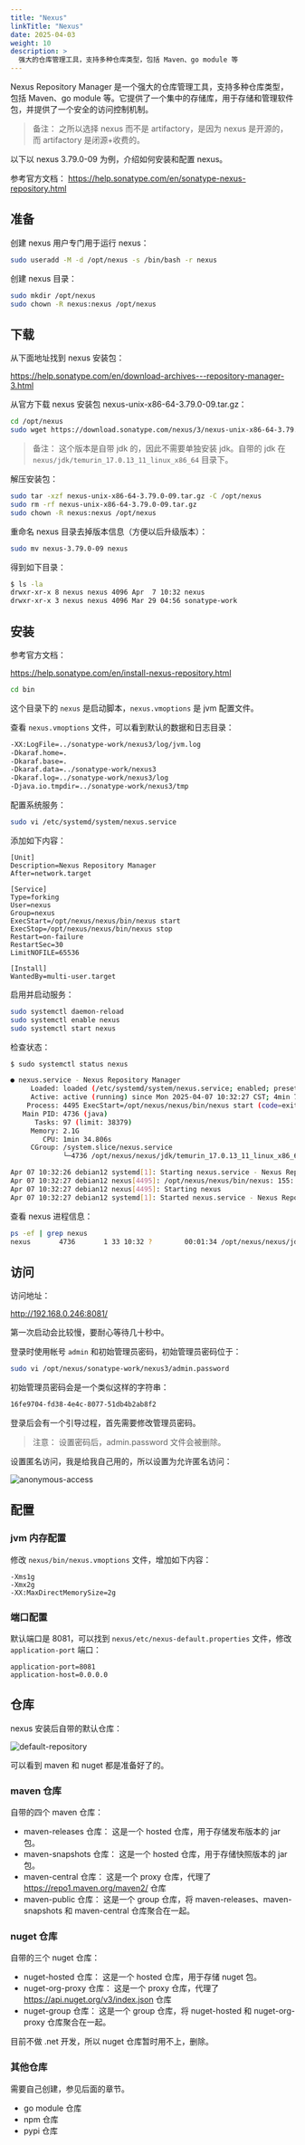```yaml
---
title: "Nexus"
linkTitle: "Nexus"
date: 2025-04-03
weight: 10
description: >
  强大的仓库管理工具，支持多种仓库类型，包括 Maven、go module 等
---
```


Nexus Repository Manager 是一个强大的仓库管理工具，支持多种仓库类型，包括 Maven、go module 等。它提供了一个集中的存储库，用于存储和管理软件包，并提供了一个安全的访问控制机制。

> 备注： 之所以选择 nexus 而不是 artifactory，是因为 nexus 是开源的，而 artifactory 是闭源+收费的。

以下以 nexus 3.79.0-09 为例，介绍如何安装和配置 nexus。

参考官方文档： https://help.sonatype.com/en/sonatype-nexus-repository.html

## 准备

创建 nexus 用户专门用于运行 nexus：

```bash
sudo useradd -M -d /opt/nexus -s /bin/bash -r nexus
```

创建 nexus 目录：

```bash
sudo mkdir /opt/nexus
sudo chown -R nexus:nexus /opt/nexus
```

## 下载

从下面地址找到 nexus 安装包：

https://help.sonatype.com/en/download-archives---repository-manager-3.html

从官方下载 nexus 安装包 nexus-unix-x86-64-3.79.0-09.tar.gz：

```bash
cd /opt/nexus
sudo wget https://download.sonatype.com/nexus/3/nexus-unix-x86-64-3.79.0-09.tar.gz
```

> 备注： 这个版本是自带 jdk 的，因此不需要单独安装 jdk。自带的 jdk 在 `nexus/jdk/temurin_17.0.13_11_linux_x86_64` 目录下。

解压安装包：

```bash
sudo tar -xzf nexus-unix-x86-64-3.79.0-09.tar.gz -C /opt/nexus
sudo rm -rf nexus-unix-x86-64-3.79.0-09.tar.gz
sudo chown -R nexus:nexus /opt/nexus
```

重命名 nexus 目录去掉版本信息（方便以后升级版本）：

```bash
sudo mv nexus-3.79.0-09 nexus
```

得到如下目录：

```bash
$ ls -la
drwxr-xr-x 8 nexus nexus 4096 Apr  7 10:32 nexus
drwxr-xr-x 3 nexus nexus 4096 Mar 29 04:56 sonatype-work
```

## 安装

参考官方文档：

https://help.sonatype.com/en/install-nexus-repository.html

```bash
cd bin
```

这个目录下的 `nexus` 是启动脚本，`nexus.vmoptions` 是 jvm 配置文件。

查看 `nexus.vmoptions` 文件，可以看到默认的数据和日志目录：

```bash
-XX:LogFile=../sonatype-work/nexus3/log/jvm.log
-Dkaraf.home=.
-Dkaraf.base=.
-Dkaraf.data=../sonatype-work/nexus3
-Dkaraf.log=../sonatype-work/nexus3/log
-Djava.io.tmpdir=../sonatype-work/nexus3/tmp
```

配置系统服务：

```bash
sudo vi /etc/systemd/system/nexus.service
```

添加如下内容：

```properties
[Unit]
Description=Nexus Repository Manager
After=network.target

[Service]
Type=forking
User=nexus
Group=nexus
ExecStart=/opt/nexus/nexus/bin/nexus start
ExecStop=/opt/nexus/nexus/bin/nexus stop
Restart=on-failure
RestartSec=30
LimitNOFILE=65536

[Install]
WantedBy=multi-user.target
```

启用并启动服务：

```bash
sudo systemctl daemon-reload
sudo systemctl enable nexus
sudo systemctl start nexus
```

检查状态：

```bash
$ sudo systemctl status nexus

● nexus.service - Nexus Repository Manager
     Loaded: loaded (/etc/systemd/system/nexus.service; enabled; preset: enabled)
     Active: active (running) since Mon 2025-04-07 10:32:27 CST; 4min 7s ago
    Process: 4495 ExecStart=/opt/nexus/nexus/bin/nexus start (code=exited, status=0/SUCCESS)
   Main PID: 4736 (java)
      Tasks: 97 (limit: 38379)
     Memory: 2.1G
        CPU: 1min 34.806s
     CGroup: /system.slice/nexus.service
             └─4736 /opt/nexus/nexus/jdk/temurin_17.0.13_11_linux_x86_64/jdk-17.0.13+11/bin/java -server -XX:+Un>

Apr 07 10:32:26 debian12 systemd[1]: Starting nexus.service - Nexus Repository Manager...
Apr 07 10:32:27 debian12 nexus[4495]: /opt/nexus/nexus/bin/nexus: 155: [[: not found
Apr 07 10:32:27 debian12 nexus[4495]: Starting nexus
Apr 07 10:32:27 debian12 systemd[1]: Started nexus.service - Nexus Repository Manager.
```

查看 nexus 进程信息：

```bash 
ps -ef | grep nexus
nexus       4736       1 33 10:32 ?        00:01:34 /opt/nexus/nexus/jdk/temurin_17.0.13_11_linux_x86_64/jdk-17.0.13+11/bin/java -server -XX:+UnlockDiagnosticVMOptions -Xms2703m -Xmx2703m -XX:+UnlockDiagnosticVMOptions -XX:+LogVMOutput -XX:LogFile=../sonatype-work/nexus3/log/jvm.log -XX:-OmitStackTraceInFastThrow -Dkaraf.home=. -Dkaraf.base=. -Djava.util.logging.config.file=etc/spring/java.util.logging.properties -Dkaraf.data=../sonatype-work/nexus3 -Dkaraf.log=../sonatype-work/nexus3/log -Djava.io.tmpdir=../sonatype-work/nexus3/tmp -Djdk.tls.ephemeralDHKeySize=2048 --add-reads=java.xml=java.logging --add-opens java.base/java.security=ALL-UNNAMED --add-opens java.base/java.net=ALL-UNNAMED --add-opens java.base/java.lang=ALL-UNNAMED --add-opens java.base/java.util=ALL-UNNAMED --add-opens java.naming/javax.naming.spi=ALL-UNNAMED --add-opens java.rmi/sun.rmi.transport.tcp=ALL-UNNAMED --add-exports=java.base/sun.net.www.protocol.http=ALL-UNNAMED --add-exports=java.base/sun.net.www.protocol.https=ALL-UNNAMED --add-exports=java.base/sun.net.www.protocol.jar=ALL-UNNAMED --add-exports=jdk.xml.dom/org.w3c.dom.html=ALL-UNNAMED --add-exports=jdk.naming.rmi/com.sun.jndi.url.rmi=ALL-UNNAMED --add-exports=java.security.sasl/com.sun.security.sasl=ALL-UNNAMED --add-exports=java.base/sun.security.x509=ALL-UNNAMED --add-exports=java.base/sun.security.rsa=ALL-UNNAMED --add-exports=java.base/sun.security.pkcs=ALL-UNNAMED -jar /opt/nexus/nexus/bin/sonatype-nexus-repository-3.79.0-09.jar
```

## 访问

访问地址：

http://192.168.0.246:8081/

第一次启动会比较慢，要耐心等待几十秒中。

登录时使用帐号 `admin` 和初始管理员密码，初始管理员密码位于：

```bash
sudo vi /opt/nexus/sonatype-work/nexus3/admin.password
```

初始管理员密码会是一个类似这样的字符串：

```bash
16fe9704-fd38-4e4c-8077-51db4b2ab8f2
```

登录后会有一个引导过程，首先需要修改管理员密码。

> 注意： 设置密码后，admin.password 文件会被删除。

设置匿名访问，我是给我自己用的，所以设置为允许匿名访问：

![anonymous-access](images/anonymous-access.png)

## 配置

### jvm 内存配置

修改 `nexus/bin/nexus.vmoptions` 文件，增加如下内容：

```properties
-Xms1g
-Xmx2g
-XX:MaxDirectMemorySize=2g
```

### 端口配置

默认端口是 8081，可以找到 `nexus/etc/nexus-default.properties` 文件，修改 `application-port` 端口：

```properties
application-port=8081
application-host=0.0.0.0
```

## 仓库

nexus 安装后自带的默认仓库：

![default-repository](images/default-repository.png)

可以看到 maven 和 nuget 都是准备好了的。

### maven 仓库

自带的四个 maven 仓库：

- maven-releases 仓库： 这是一个 hosted 仓库，用于存储发布版本的 jar 包。
- maven-snapshots 仓库： 这是一个 hosted 仓库，用于存储快照版本的 jar 包。
- maven-central 仓库： 这是一个 proxy 仓库，代理了 https://repo1.maven.org/maven2/ 仓库
- maven-public 仓库： 这是一个 group 仓库，将 maven-releases、maven-snapshots 和 maven-central 仓库聚合在一起。

### nuget 仓库

自带的三个 nuget 仓库：

- nuget-hosted 仓库： 这是一个 hosted 仓库，用于存储 nuget 包。
- nuget-org-proxy 仓库： 这是一个 proxy 仓库，代理了 https://api.nuget.org/v3/index.json 仓库
- nuget-group 仓库： 这是一个 group 仓库，将 nuget-hosted 和 nuget-org-proxy 仓库聚合在一起。

目前不做 .net 开发，所以 nuget 仓库暂时用不上，删除。

### 其他仓库

需要自己创建，参见后面的章节。

- go module 仓库
- npm 仓库
- pypi 仓库





